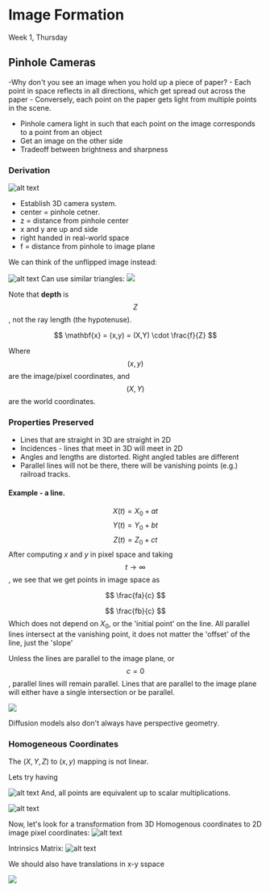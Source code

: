 # Image Formation

Week 1, Thursday
## Pinhole Cameras
-Why don't you see an image when you hold up a piece of paper?
    - Each point in space reflects in all directions, which get spread out across the paper
    - Conversely, each point on the paper gets light from multiple points in the scene.
- Pinhole camera light in such that each point on the image corresponds to a point from an object
- Get an image on the other side
- Tradeoff between brightness and sharpness
### Derivation
![alt text](image-1.png)
- Establish 3D camera system.
- center = pinhole cetner.
- z = distance from pinhole center
- x and y are up and side
- right handed in real-world space
- f = distance from pinhole to image plane

We can think of the unflipped image instead:

![alt text](image.png)
Can use similar triangles:
![](image-2.png)

Note that **depth** is $$Z$$, not the ray length (the hypotenuse).

$$
\mathbf{x} = (x,y) = (X,Y) \cdot \frac{f}{Z}
$$

Where $$(x,y)$$ are the image/pixel coordinates, and $$(X,Y)$$ are the world coordinates.

### Properties Preserved
- Lines that are straight in 3D are straight in 2D
- Incidences - lines that meet in 3D will meet in 2D
- Angles and lengths are distorted. Right angled tables are different
- Parallel lines will not be there, there will be vanishing points (e.g.) railroad tracks.

#### Example - a line.
$$
X(t) = X_0 + at
$$
$$
Y(t) = Y_0 + bt
$$
$$
Z(t) = Z_0 + ct
$$
After computing $x$ and $y$ in pixel space and taking $$t \rightarrow \infty$$, we see that we get points in image space as 

$$
\frac{fa}{c}
$$

$$
\frac{fb}{c}
$$
Which does not depend on $X_0$, or the 'initial point' on the line. All parallel lines intersect at the vanishing point, it does not matter the 'offset' of the line, just the 'slope'

Unless the lines are parallel to the image plane, or $$c=0$$, parallel lines will remain parallel. Lines that are parallel to the image plane will either have a single intersection or be parallel.

![ ](image-3.png)

Diffusion models also don't always have perspective geometry.

### Homogeneous Coordinates
The $(X,Y,Z)$ to $(x,y)$ mapping is not linear.

Lets try having

![alt text](image-4.png)
And, all points are equivalent up to scalar multiplications.

![alt text](image-5.png)

Now, let's look for a transformation from 3D Homogenous coordinates to 2D image pixel coordinates:
![alt text](image-7.png)

Intrinsics Matrix:
![alt text](image-8.png)

We should also have translations in x-y sspace 

![](image-9.png)